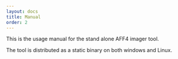 ```yaml
---
layout: docs
title: Manual
order: 2
---
```


This is the usage manual for the stand alone AFF4 imager tool.

The tool is distributed as a static binary on both windows and Linux.
